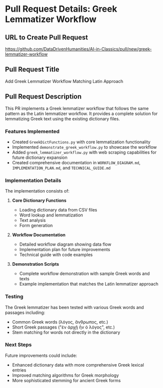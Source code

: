 # Pull Request Details: Greek Lemmatizer Workflow

## URL to Create Pull Request
https://github.com/DataDrivenHumanities/AI-in-Classics/pull/new/greek-lemmatizer-workflow

## Pull Request Title
Add Greek Lemmatizer Workflow Matching Latin Approach

## Pull Request Description
This PR implements a Greek lemmatizer workflow that follows the same pattern as the Latin lemmatizer workflow. It provides a complete solution for lemmatizing Greek text using the existing dictionary files.

### Features Implemented
- Created `GreekDictFunctions.py` with core lemmatization functionality
- Implemented `demonstrate_greek_workflow.py` to showcase the workflow
- Added `greek_lemmatizer_workflow.py` with web scraping capabilities for future dictionary expansion
- Created comprehensive documentation in `WORKFLOW_DIAGRAM.md`, `IMPLEMENTATION_PLAN.md`, and `TECHNICAL_GUIDE.md`

### Implementation Details
The implementation consists of:

1. **Core Dictionary Functions**
   - Loading dictionary data from CSV files
   - Word lookup and lemmatization
   - Text analysis
   - Form generation

2. **Workflow Documentation**
   - Detailed workflow diagram showing data flow
   - Implementation plan for future improvements
   - Technical guide with code examples

3. **Demonstration Scripts**
   - Complete workflow demonstration with sample Greek words and texts
   - Example implementation that matches the Latin lemmatizer approach

### Testing
The Greek lemmatizer has been tested with various Greek words and passages including:
- Common Greek words (λόγος, ἄνθρωπος, etc.)
- Short Greek passages ("ἐν ἀρχῇ ἦν ὁ λόγος", etc.)
- Stem matching for words not directly in the dictionary

### Next Steps
Future improvements could include:
- Enhanced dictionary data with more comprehensive Greek lexical entries
- Improved matching algorithms for Greek morphology
- More sophisticated stemming for ancient Greek forms
